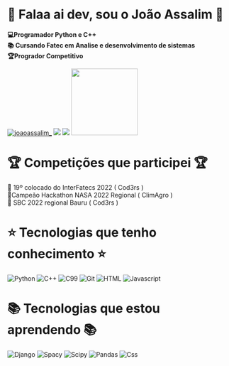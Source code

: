 # :space_invader: Falaa ai dev, sou o João Assalim :space_invader:

 __💻Programador Python e C++ <br>📚 Cursando Fatec em Analise e desenvolvimento de sistemas <br>🏆Progrador Competitivo<br>__
<div style="display: inline_block">
    <a href="https://instagram.com/joaoassalim_"><img src="https://img.shields.io/badge/Instagram-100000?style=for-the-badge&logo=instagram&logoColor=purple" alt="joaoassalim_" /></a>
    <a href="https://www.linkedin.com/in/joaoassalim/"><img src="https://img.shields.io/badge/LinkedIn-100000?style=for-the-badge&logo=linkedIn&logoColor=blue" /></a>
    <a href="https://wa.me/+55014997290453"><img src="https://img.shields.io/badge/WhatsApp-100000?style=for-the-badge&logo=WhatsApp&logoColor=green" /></a>
     <a href="https://www.beecrowd.com.br/judge/pt/profile/635834"><img src="https://www.beecrowd.com.br/home/wp-content/uploads/2021/08/beecrowd__roxoHorClean-small-PNG-1.png" width=150px/></a>

</div>

# :trophy: Competições que participei :trophy:

🏅 19º colocado do InterFatecs 2022 ( Cod3rs ) <br>
🥇Campeão Hackathon NASA 2022 Regional ( ClimAgro ) <br>
🏅 SBC 2022 regional Bauru ( Cod3rs ) <br>



# :star: Tecnologias que tenho conhecimento :star: ##
![Python](https://img.shields.io/badge/-Python-836FFF?style=for-the-badge&logo=Python&logoColor=white)
![C++](https://img.shields.io/badge/-C++-836FFF?style=for-the-badge&logo=Cplusplus&logoColor=white)
![C99](https://img.shields.io/badge/-C-836FFF?style=for-the-badge&logo=C&logoColor=white)
![Git](https://img.shields.io/badge/-Git-836FFF?style=for-the-badge&logo=Git&logoColor=white)
![HTML](https://img.shields.io/badge/-HTML5-836FFF?style=for-the-badge&logo=HTML5&logoColor=white)
![Javascript](https://img.shields.io/badge/-Javascript-836FFF?style=for-the-badge&logo=Javascript&logoColor=white)
 
# :books: Tecnologias que estou aprendendo :books: ##
![Django](https://img.shields.io/badge/-Django-9888fe?style=for-the-badge&logo=Django&logoColor=white)
![Spacy](https://img.shields.io/badge/-Spacy-9888fe?style=for-the-badge&logo=Spacy&logoColor=white)
![Scipy](https://img.shields.io/badge/-Scipy-9888fe?style=for-the-badge&logo=Scipy&logoColor=white)
![Pandas](https://img.shields.io/badge/-Pandas-9888fe?style=for-the-badge&logo=Pandas&logoColor=white)
![Css](https://img.shields.io/badge/-Css3-9888fe?style=for-the-badge&logo=Css3&logoColor=white)
